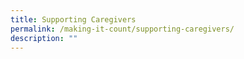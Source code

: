 ```yaml
---
title: Supporting Caregivers
permalink: /making-it-count/supporting-caregivers/
description: ""
---
```

